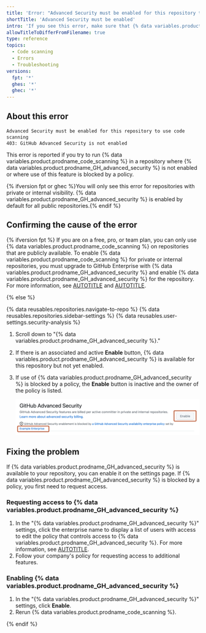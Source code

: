 ```yaml
---
title: 'Error: "Advanced Security must be enabled for this repository to use code scanning"'
shortTitle: 'Advanced Security must be enabled'
intro: 'If you see this error, make sure that {% data variables.product.prodname_GH_advanced_security %} is enabled.'
allowTitleToDifferFromFilename: true
type: reference
topics:
  - Code scanning
  - Errors
  - Troubleshooting
versions:
  fpt: '*'
  ghes: '*'
  ghec: '*'
---
```


## About this error

```text
Advanced Security must be enabled for this repository to use code scanning
403: GitHub Advanced Security is not enabled
```

This error is reported if you try to run {% data variables.product.prodname_code_scanning %} in a repository where {% data variables.product.prodname_GH_advanced_security %} is not enabled or where use of this feature is blocked by a policy.

{% ifversion fpt or ghec %}You will only see this error for repositories with private or internal visibility. {% data variables.product.prodname_GH_advanced_security %} is enabled by default for all public repositories.{% endif %}

## Confirming the cause of the error

{% ifversion fpt %}
If you are on a free, pro, or team plan, you can only use {% data variables.product.prodname_code_scanning %} on repositories that are publicly available. To enable {% data variables.product.prodname_code_scanning %} for private or internal repositories, you must upgrade to GitHub Enterprise with {% data variables.product.prodname_GH_advanced_security %} and enable {% data variables.product.prodname_GH_advanced_security %} for the repository. For more information, see [AUTOTITLE](/get-started/learning-about-github/githubs-products#github-enterprise) and [AUTOTITLE](/get-started/learning-about-github/about-github-advanced-security).

{% else %}

{% data reusables.repositories.navigate-to-repo %}
{% data reusables.repositories.sidebar-settings %}
{% data reusables.user-settings.security-analysis %}
1. Scroll down to "{% data variables.product.prodname_GH_advanced_security %}."
1. If there is an associated and active **Enable** button, {% data variables.product.prodname_GH_advanced_security %} is available for this repository but not yet enabled.
1. If use of {% data variables.product.prodname_GH_advanced_security %} is blocked by a policy, the **Enable** button is inactive and the owner of the policy is listed.

   ![Screenshot of the "{% data variables.product.prodname_GH_advanced_security %}" setting. The owner of the enterprise policy and the inactive "Enable" button are outlined in orange.](/assets/images/help/repository/ghas-enterprise-policy-block.png)

## Fixing the problem

If {% data variables.product.prodname_GH_advanced_security %} is available to your repository, you can enable it on the settings page. If {% data variables.product.prodname_GH_advanced_security %} is blocked by a policy, you first need to request access.

### Requesting access to {% data variables.product.prodname_GH_advanced_security %}

1. In the "{% data variables.product.prodname_GH_advanced_security %}" settings, click the enterprise name to display a list of users with access to edit the policy that controls access to {% data variables.product.prodname_GH_advanced_security %}. For more information, see [AUTOTITLE](/admin/policies/enforcing-policies-for-your-enterprise/enforcing-policies-for-code-security-and-analysis-for-your-enterprise#enforcing-a-policy-for-the-use-of-github-advanced-security-in-your-enterprises-organizations).
1. Follow your company's policy for requesting access to additional features.

### Enabling {% data variables.product.prodname_GH_advanced_security %}

1. In the "{% data variables.product.prodname_GH_advanced_security %}" settings, click **Enable**.
1. Rerun {% data variables.product.prodname_code_scanning %}.

{% endif %}
